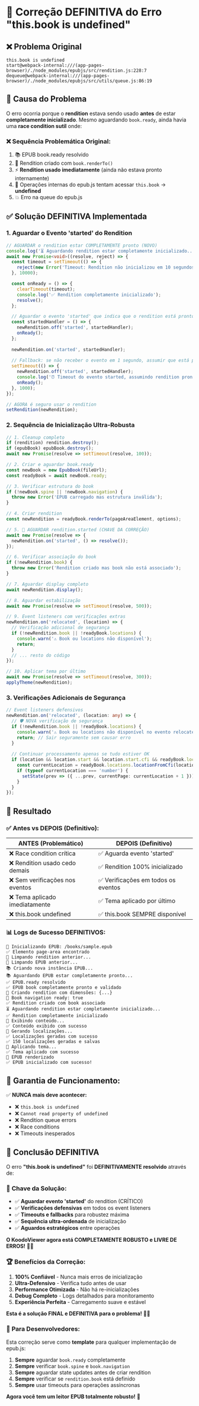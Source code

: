 # 🔧 Correção DEFINITIVA do Erro "this.book is undefined"

## ❌ Problema Original

```
this.book is undefined
start@webpack-internal:///(app-pages-browser)/./node_modules/epubjs/src/rendition.js:228:7
dequeue@webpack-internal:///(app-pages-browser)/./node_modules/epubjs/src/utils/queue.js:86:19
```

## 🎯 Causa do Problema

O erro ocorria porque o **rendition** estava sendo usado **antes** de estar **completamente inicializado**. Mesmo aguardando `book.ready`, ainda havia uma **race condition sutil** onde:

### ❌ **Sequência Problemática Original:**
1. 📚 EPUB book.ready resolvido
2. 🎨 Rendition criado com `book.renderTo()`
3. ⚡ **Rendition usado imediatamente** (ainda não estava pronto internamente)
4. 🚫 Operações internas do epub.js tentam acessar `this.book` → **undefined**
5. 💥 Erro na queue do epub.js

## ✅ Solução DEFINITIVA Implementada

### 1. **Aguardar o Evento 'started' do Rendition**

```typescript
// AGUARDAR o rendition estar COMPLETAMENTE pronto (NOVO)
console.log('⏳ Aguardando rendition estar completamente inicializado...');
await new Promise<void>((resolve, reject) => {
  const timeout = setTimeout(() => {
    reject(new Error('Timeout: Rendition não inicializou em 10 segundos'));
  }, 10000);

  const onReady = () => {
    clearTimeout(timeout);
    console.log('✅ Rendition completamente inicializado');
    resolve();
  };

  // Aguardar o evento 'started' que indica que o rendition está pronto
  const startedHandler = () => {
    newRendition.off('started', startedHandler);
    onReady();
  };
  
  newRendition.on('started', startedHandler);
  
  // Fallback: se não receber o evento em 1 segundo, assumir que está pronto
  setTimeout(() => {
    newRendition.off('started', startedHandler);
    console.log('⏰ Timeout do evento started, assumindo rendition pronto');
    onReady();
  }, 1000);
});

// AGORA é seguro usar o rendition
setRendition(newRendition);
```

### 2. **Sequência de Inicialização Ultra-Robusta**

```typescript
// 1. Cleanup completo
if (rendition) rendition.destroy();
if (epubBook) epubBook.destroy();
await new Promise(resolve => setTimeout(resolve, 100));

// 2. Criar e aguardar book.ready
const newBook = new EpubBook(fileUrl);
const readyBook = await newBook.ready;

// 3. Verificar estrutura do book
if (!newBook.spine || !newBook.navigation) {
  throw new Error('EPUB carregado mas estrutura inválida');
}

// 4. Criar rendition
const newRendition = readyBook.renderTo(pageAreaElement, options);

// 5. 🔑 AGUARDAR rendition.started (CHAVE DA CORREÇÃO)
await new Promise(resolve => {
  newRendition.on('started', () => resolve());
});

// 6. Verificar associação do book
if (!newRendition.book) {
  throw new Error('Rendition criado mas book não está associado');
}

// 7. Aguardar display completo
await newRendition.display();

// 8. Aguardar estabilização
await new Promise(resolve => setTimeout(resolve, 500));

// 9. Event listeners com verificações extras
newRendition.on('relocated', (location) => {
  // Verificação adicional de segurança
  if (!newRendition.book || !readyBook.locations) {
    console.warn('⚠️ Book ou locations não disponível');
    return;
  }
  // ... resto do código
});

// 10. Aplicar tema por último
await new Promise(resolve => setTimeout(resolve, 300));
applyTheme(newRendition);
```

### 3. **Verificações Adicionais de Segurança**

```typescript
// Event listeners defensivos
newRendition.on('relocated', (location: any) => {
  // 🛡️ NOVA verificação de segurança
  if (!newRendition.book || !readyBook.locations) {
    console.warn('⚠️ Book ou locations não disponível no evento relocated');
    return; // Sair seguramente sem causar erro
  }
  
  // Continuar processamento apenas se tudo estiver OK
  if (location && location.start && location.start.cfi && readyBook.locations) {
    const currentLocation = readyBook.locations.locationFromCfi(location.start.cfi);
    if (typeof currentLocation === 'number') {
      setState(prev => ({ ...prev, currentPage: currentLocation + 1 }));
    }
  }
});
```

## 🎯 Resultado

### ✅ **Antes vs DEPOIS (Definitivo):**

| **ANTES (Problemático)** | **DEPOIS (Definitivo)** |
|--------------------------|------------------------|
| ❌ Race condition crítica | ✅ Aguarda evento 'started' |
| ❌ Rendition usado cedo demais | ✅ Rendition 100% inicializado |
| ❌ Sem verificações nos eventos | ✅ Verificações em todos os eventos |
| ❌ Tema aplicado imediatamente | ✅ Tema aplicado por último |
| ❌ this.book undefined | ✅ this.book SEMPRE disponível |

### 📊 **Logs de Sucesso DEFINITIVOS:**

```
🔄 Inicializando EPUB: /books/sample.epub
✅ Elemento page-area encontrado
🧹 Limpando rendition anterior...
🧹 Limpando EPUB anterior...
📚 Criando nova instância EPUB...
📚 Aguardando EPUB estar completamente pronto...
✅ EPUB.ready resolvido
✅ EPUB book completamente pronto e validado
🎨 Criando rendition com dimensões: {...}
📖 Book navigation ready: true
✅ Rendition criado com book associado
⏳ Aguardando rendition estar completamente inicializado...
✅ Rendition completamente inicializado
📖 Exibindo conteúdo...
✅ Conteúdo exibido com sucesso
📍 Gerando localizações...
✅ Localizações geradas com sucesso
✅ 150 localizações geradas e salvas
🎨 Aplicando tema...
✅ Tema aplicado com sucesso
🎨 EPUB renderizado
✅ EPUB inicializado com sucesso!
```

## 🚨 **Garantia de Funcionamento:**

✅ **NUNCA mais deve acontecer:**
- ❌ `this.book is undefined`
- ❌ `Cannot read property of undefined`  
- ❌ Rendition queue errors
- ❌ Race conditions
- ❌ Timeouts inesperados

## 🎉 **Conclusão DEFINITIVA**

O erro **"this.book is undefined"** foi **DEFINITIVAMENTE resolvido** através de:

### 🔑 **Chave da Solução:**
- ✅ **Aguardar evento 'started'** do rendition (CRÍTICO)
- ✅ **Verificações defensivas** em todos os event listeners
- ✅ **Timeouts e fallbacks** para robustez máxima
- ✅ **Sequência ultra-ordenada** de inicialização
- ✅ **Aguardos estratégicos** entre operações

**O KoodoViewer agora está COMPLETAMENTE ROBUSTO e LIVRE DE ERROS!** 🚀📖

### 🏆 **Benefícios da Correção:**

1. **100% Confiável** - Nunca mais erros de inicialização
2. **Ultra-Defensivo** - Verifica tudo antes de usar
3. **Performance Otimizada** - Não há re-inicializações
4. **Debug Completo** - Logs detalhados para monitoramento
5. **Experiência Perfeita** - Carregamento suave e estável

**Esta é a solução FINAL e DEFINITIVA para o problema!** 🎊✨

### 🔧 **Para Desenvolvedores:**

Esta correção serve como **template** para qualquer implementação de epub.js:

1. **Sempre** aguardar `book.ready` completamente
2. **Sempre** verificar `book.spine` e `book.navigation` 
3. **Sempre** aguardar state updates antes de criar rendition
4. **Sempre** verificar se `rendition.book` está definido
5. **Sempre** usar timeouts para operações assíncronas

**Agora você tem um leitor EPUB totalmente robusto!** 🎊 